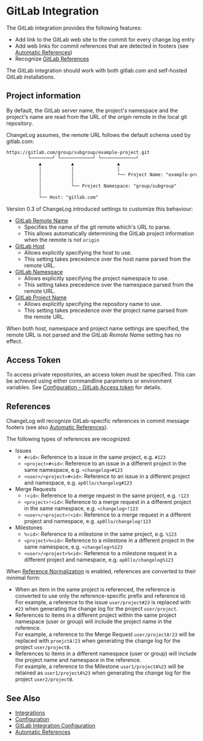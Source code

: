 # GitLab Integration

The GitLab integration provides the following features:

- Add link to the GitLab web site to the commit for every change log entry
- Add web links for commit references that are detected in footers (see [Automatic References](../auto-references.md#commit-references))
- Recognize [GitLab References](#references)

The GitLab integration should work with both gitlab.com and self-hosted GitLab installations.

## Project information

By default, the GitLab server name, the project's namespace and the project's name are read from the URL of the *origin* remote in the local git repository.

ChangeLog assumes, the remote URL follows the default schema used by gitlab.com:

```txt
https://gitlab.com/group/subgroup/example-project.git
        └────────┘ └────────────┘ └─────────────┘
            ▲           ▲                ▲
            │           │                │
            │           │                └── Project Name: "example-project"
            │           │
            │           └── Project Namespace: "group/subgroup"
            │
            └── Host: "gitlab.com"
```

Version 0.3 of ChangeLog introduced settings to customize this behaviour:

- [GitLab Remote Name](../configuration/settings/gitlab-integration.md#gitlab-remote-name)
  - Specifies the name of the git remote which's URL to parse.
  - This allows automatically determining the GitLab project information when the remote is not `origin`
- [GitLab Host](../configuration/settings/gitlab-integration.md#gitlab-host)
  - Allows explicitly specifying the host to use.
  - This setting takes precedence over the host name parsed from the remote URL.
- [GitLab Namespace](../configuration/settings/gitlab-integration.md#gitlab-namespace)
  - Allows explicitly specifying the project namespace to use.
  - This setting takes precedence over the namespace parsed from the remote URL.
- [GitLab Project Name](../configuration/settings/gitlab-integration.md#gitlab-project-name)
  - Allows explicitly specifying the repository name to use.
  - This setting takes precedence over the project name parsed from the remote URL.

When both host, namespace and project name settings are specified, the remote URL is not parsed and the *GitLab Remote Name* setting has no effect.

## Access Token

To access private repositories, an access token must be specified.
This can be achieved using either commandline parameters or environment variables. See [Configuration - GitLab Access token](../configuration/settings/gitlab-integration.md#gitlab-access-token) for details.

## References

ChangeLog will recognize GitLab-specific references in commit message footers (see also [Automatic References](../auto-references.md)).

The following types of references are recognized:

- Issues
  - `#<id>`: Reference to a issue in the same project, e.g. `#123`
  - `<project>#<id>`: Reference to an issue in a different project in the same namespace, e.g. `<changelog>#123`
  - `<user>/<project>#<id>`: Reference to an issue in a different project and namespace, e.g. `ap0llo/changelog#123`
- Merge Requests
  - `!<id>`: Reference to a merge request in the same project, e.g. `!123`
  - `<project>!<id>`: Reference to a merge request in a different project in the same namespace, e.g. `<changelog>!123`
  - `<user>/<project>!<id>`: Reference to a merge request in a different project and namespace, e.g. `ap0llo/changelog!123`
- Milestones
  - `%<id>`: Reference to a milestone in the same project, e.g. `%123`
  - `<project>%<id>`: Reference to a milestone in a different project in the same namespace, e.g. `<changelog>%123`
  - `<user>/<project>%<id>`: Reference to a milestone request in a different project and namespace, e.g. `ap0llo/changelog%123`

When [Reference Normalization](../auto-references.md#normalization) is enabled, references are converted to their minimal form:

- When an item in the same project is referenced, the reference is converted to use only the reference-specific prefix and reference id.<br>
  For example, a reference to the issue `user/project#23` is replaced with `#23` when generating the change log for the project `user/project`.
- References to items in a different project within the same project namespace (user or group) will include the project name in the reference.<br>
  For example, a reference to the Merge Request `user/projectA!23` will be replaced with `proejctA!23` when generating the change log for the project `user/projectB`.
- References to items in a different namespace (user or group) will include the project name and namespace in the reference.<br>
  For example, a reference to the Milestone `user1/projectA%23` will be retained as `user1/projectA%23` when generating the change log for the project `user2/projectB`.

## See Also

- [Integrations](../integrations.md)
- [Configuration](../configuration.md)
- [GitLab Integration Configuration](../configuration/settings/gitlab-integration.md)
- [Automatic References](../auto-references.md)